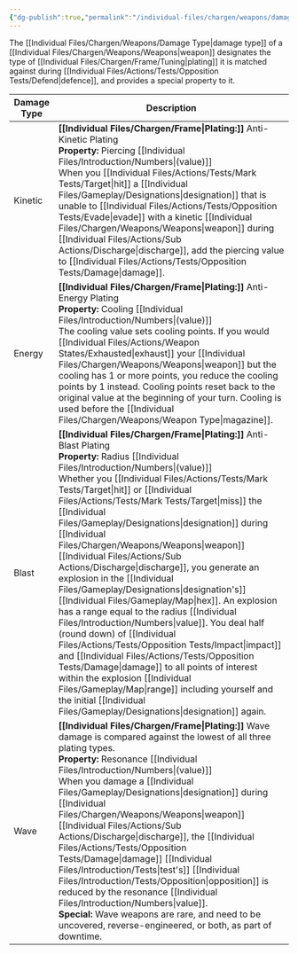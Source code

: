 ```yaml
---
{"dg-publish":true,"permalink":"/individual-files/chargen/weapons/damage-type/"}
---
```


The [[Individual Files/Chargen/Weapons/Damage Type\|damage type]] of a [[Individual Files/Chargen/Weapons/Weapons\|weapon]] designates the type of [[Individual Files/Chargen/Frame/Tuning\|plating]] it is matched against during [[Individual Files/Actions/Tests/Opposition Tests/Defend\|defence]], and provides a special property to it.

| Damage Type | Description                                                                                                                                                                                                                                                                                                                                                                                                                                                                                                                                                                                                                                  |
| ----------- | -------------------------------------------------------------------------------------------------------------------------------------------------------------------------------------------------------------------------------------------------------------------------------------------------------------------------------------------------------------------------------------------------------------------------------------------------------------------------------------------------------------------------------------------------------------------------------------------------------------------------------------------- |
| Kinetic     | **[[Individual Files/Chargen/Frame\|Plating:]]** Anti-Kinetic Plating  <br>**Property:** Piercing [[Individual Files/Introduction/Numbers\|(value)]]  <br>When you [[Individual Files/Actions/Tests/Mark Tests/Target\|hit]] a [[Individual Files/Gameplay/Designations\|designation]] that is unable to [[Individual Files/Actions/Tests/Opposition Tests/Evade\|evade]] with a kinetic [[Individual Files/Chargen/Weapons/Weapons\|weapon]] during [[Individual Files/Actions/Sub Actions/Discharge\|discharge]], add the piercing value to [[Individual Files/Actions/Tests/Opposition Tests/Damage\|damage]].                                                                                                                                                                                                                                                                                                     |
| Energy      | **[[Individual Files/Chargen/Frame\|Plating:]]** Anti-Energy Plating  <br>**Property:** Cooling [[Individual Files/Introduction/Numbers\|(value)]]<br>The cooling value sets cooling points. If you would [[Individual Files/Actions/Weapon States/Exhausted\|exhaust]] your [[Individual Files/Chargen/Weapons/Weapons\|weapon]] but the cooling has 1 or more points, you reduce the cooling points by 1 instead. Cooling points reset back to the original value at the beginning of your turn. Cooling is used before the [[Individual Files/Chargen/Weapons/Weapon Type\|magazine]].                                                                                                                                                                                                     |
| Blast       | **[[Individual Files/Chargen/Frame\|Plating:]]** Anti-Blast Plating  <br>**Property:** Radius [[Individual Files/Introduction/Numbers\|(value)]] <br>Whether you [[Individual Files/Actions/Tests/Mark Tests/Target\|hit]] or [[Individual Files/Actions/Tests/Mark Tests/Target\|miss]] the [[Individual Files/Gameplay/Designations\|designation]] during [[Individual Files/Chargen/Weapons/Weapons\|weapon]] [[Individual Files/Actions/Sub Actions/Discharge\|discharge]], you generate an explosion in the [[Individual Files/Gameplay/Designations\|designation's]] [[Individual Files/Gameplay/Map\|hex]]. An explosion has a range equal to the radius [[Individual Files/Introduction/Numbers\|value]]. You deal half (round down) of [[Individual Files/Actions/Tests/Opposition Tests/Impact\|impact]] and [[Individual Files/Actions/Tests/Opposition Tests/Damage\|damage]] to all points of interest within the explosion [[Individual Files/Gameplay/Map\|range]] including yourself and the initial [[Individual Files/Gameplay/Designations\|designation]] again. |
| Wave        | **[[Individual Files/Chargen/Frame\|Plating:]]** Wave damage is compared against the lowest of all three plating types.  <br>**Property:** Resonance [[Individual Files/Introduction/Numbers\|(value)]]<br>When you damage a [[Individual Files/Gameplay/Designations\|designation]] during [[Individual Files/Chargen/Weapons/Weapons\|weapon]] [[Individual Files/Actions/Sub Actions/Discharge\|discharge]], the [[Individual Files/Actions/Tests/Opposition Tests/Damage\|damage]] [[Individual Files/Introduction/Tests\|test's]] [[Individual Files/Introduction/Tests/Opposition\|opposition]] is reduced by the resonance [[Individual Files/Introduction/Numbers\|value]].<br>**Special:** Wave weapons are rare, and need to be uncovered, reverse-engineered, or both, as part of downtime.                                                                                                                   |
